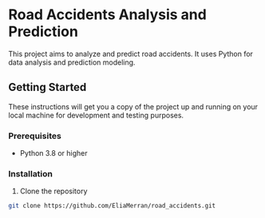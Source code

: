 # Road Accidents Analysis and Prediction

This project aims to analyze and predict road accidents. It uses Python for data analysis and prediction modeling.

## Getting Started

These instructions will get you a copy of the project up and running on your local machine for development and testing purposes.

### Prerequisites

- Python 3.8 or higher

### Installation

1. Clone the repository
```bash
git clone https://github.com/EliaMerran/road_accidents.git